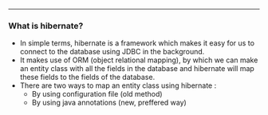 ---
### What is hibernate?

- In simple terms, hibernate is a framework which makes it easy for us to connect to the database using JDBC in the background. 
- It makes use of ORM (object relational mapping), by which we can make an entity class with all the fields in the database and hibernate will map these fields to the fields of the database.
- There are two ways to map an entity class using hibernate : 
  * By using configuration file (old method)
  * By using java annotations (new, preffered way)
